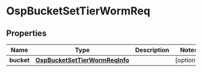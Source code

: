 # OspBucketSetTierWormReq

## Properties
Name | Type | Description | Notes
------------ | ------------- | ------------- | -------------
**bucket** | [**OspBucketSetTierWormReqInfo**](OspBucketSetTierWormReqInfo.md) |  |  [optional]

